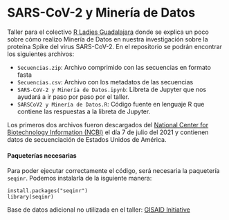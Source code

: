 # SARS-CoV-2 y Minería de Datos

Taller para el colectivo [R Ladies Guadalajara](https://www.meetup.com/es-ES/rladies-guadalajara/events/279129632/) donde se explica un poco sobre cómo realizo Minería de Datos en nuestra investigación sobre la proteína Spike del virus SARS-CoV-2. En el repositorio se podrán encontrar los siguientes archivos:
- `Secuencias.zip`: Archivo comprimido con las secuencias en formato fasta
- `Secuencias.csv`: Archivo con los metadatos de las secuencias
- `SARS-CoV-2 y Minería de Datos.ipynb`: Libreta de Jupyter que nos ayudará a ir paso por paso por el taller.
- `SARSCoV2 y Minería de Datos.R`: Código fuente en lenguaje R que contiene las respuestas a la libreta de Jupyter.


Los primeros dos archivos fueron descargados del [National Center for Biotechnology Information (NCBI)](https://www.ncbi.nlm.nih.gov/labs/virus/vssi/#/virus?SeqType_s=Protein&VirusLineage_ss=Wuhan%20seafood%20market%20pneumonia%20virus,%20taxid:2697049&SLen_i=1273%20TO%201273&Completeness_s=complete&HostLineage_ss=Homo%20sapiens%20(human),%20taxid:9606) el día 7 de julio del 2021 y contienen datos de secuenciación de Estados Unidos de América.


#### Paqueterías necesarias

Para poder ejecutar correctamente el código, será necesaria la paquetería `seqinr`. Podemos instalarla de la isguiente manera:
```
install.packages("seqinr")
library(seqinr)
```

Base de datos adicional no utilizada en el taller: [GISAID Initiative](https://www.gisaid.org/)
